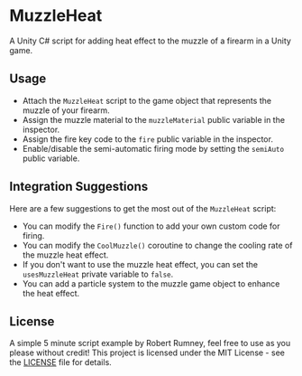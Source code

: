 # MuzzleHeat

A Unity C# script for adding heat effect to the muzzle of a firearm in a Unity game.

## Usage

- Attach the `MuzzleHeat` script to the game object that represents the muzzle of your firearm.
- Assign the muzzle material to the `muzzleMaterial` public variable in the inspector.
- Assign the fire key code to the `fire` public variable in the inspector.
- Enable/disable the semi-automatic firing mode by setting the `semiAuto` public variable.

## Integration Suggestions

Here are a few suggestions to get the most out of the `MuzzleHeat` script:

- You can modify the `Fire()` function to add your own custom code for firing.
- You can modify the `CoolMuzzle()` coroutine to change the cooling rate of the muzzle heat effect.
- If you don't want to use the muzzle heat effect, you can set the `usesMuzzleHeat` private variable to `false`.
- You can add a particle system to the muzzle game object to enhance the heat effect.

## License
A simple 5 minute script example by Robert Rumney, feel free to use as you please without credit!
This project is licensed under the MIT License - see the [LICENSE](LICENSE) file for details.
